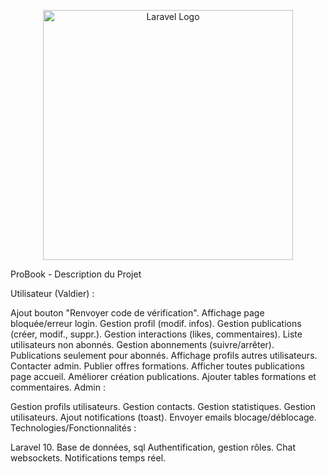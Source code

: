 <p align="center"><a href="https://laravel.com" target="_blank"><img src="https://raw.githubusercontent.com/laravel/art/master/logo-lockup/5%20SVG/2%20CMYK/1%20Full%20Color/laravel-logolockup-cmyk-red.svg" width="400" alt="Laravel Logo"></a></p>

ProBook - Description du Projet

Utilisateur (Valdier) :

Ajout bouton "Renvoyer code de vérification".
Affichage page bloquée/erreur login.
Gestion profil (modif. infos).
Gestion publications (créer, modif., suppr.).
Gestion interactions (likes, commentaires).
Liste utilisateurs non abonnés.
Gestion abonnements (suivre/arrêter).
Publications seulement pour abonnés.
Affichage profils autres utilisateurs.
Contacter admin.
Publier offres formations.
Afficher toutes publications page accueil.
Améliorer création publications.
Ajouter tables formations et commentaires.
Admin :

Gestion profils utilisateurs.
Gestion contacts.
Gestion statistiques.
Gestion utilisateurs.
Ajout notifications (toast).
Envoyer emails blocage/déblocage.
Technologies/Fonctionnalités :

Laravel 10.
Base de données, sql 
Authentification, gestion rôles.
Chat websockets.
Notifications temps réel.
